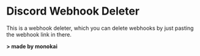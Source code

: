 # Discord Webhook Deleter

This is a webhook deleter, which you can delete webhooks by just pasting the webhook link in there.


**> made by monokai**
